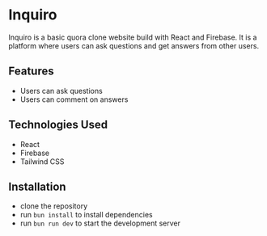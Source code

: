 # Inquiro

Inquiro is a basic quora clone website build with React and Firebase. It is a platform where users can ask questions and get answers from other users.

## Features

- Users can ask questions
- Users can comment on answers

## Technologies Used

- React
- Firebase
- Tailwind CSS

## Installation

- clone the repository
- run `bun install` to install dependencies
- run `bun run dev` to start the development server
